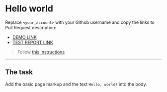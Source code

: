 # Hello world
Replace `<your_account>` with your Github username and copy the links to Pull Request description:
- [DEMO LINK](https://clonvhs.github.io/layout_hello-world/)
- [TEST REPORT LINK](https://clonvhs.github.io.github.io/layout_hello-world/report/html_report/)

> Follow [this instructions](https://github.com/mate-academy/layout_task-guideline#how-to-solve-the-layout-tasks-on-github)
___

## The task 
Add the basic page markup and the text `Hello, world!` into the body.
